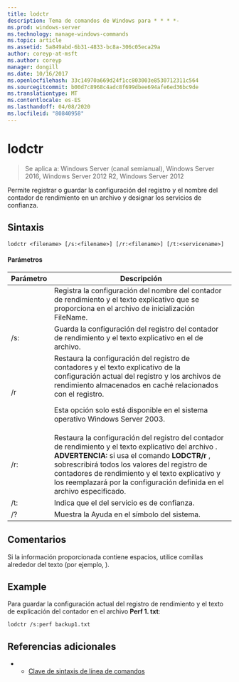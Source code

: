 ```yaml
---
title: lodctr
description: Tema de comandos de Windows para * * * *-
ms.prod: windows-server
ms.technology: manage-windows-commands
ms.topic: article
ms.assetid: 5a849abd-6b31-4833-bc8a-306c05eca29a
author: coreyp-at-msft
ms.author: coreyp
manager: dongill
ms.date: 10/16/2017
ms.openlocfilehash: 33c14970a669d24f1cc803003e8530712311c564
ms.sourcegitcommit: b00d7c8968c4adc8f699dbee694afe6ed36bc9de
ms.translationtype: MT
ms.contentlocale: es-ES
ms.lasthandoff: 04/08/2020
ms.locfileid: "80840958"
---
```

# <a name="lodctr"></a>lodctr

>Se aplica a: Windows Server (canal semianual), Windows Server 2016, Windows Server 2012 R2, Windows Server 2012

Permite registrar o guardar la configuración del registro y el nombre del contador de rendimiento en un archivo y designar los servicios de confianza.
## <a name="syntax"></a>Sintaxis
```
lodctr <filename> [/s:<filename>] [/r:<filename>] [/t:<servicename>]
```
#### <a name="parameters"></a>Parámetros

|    Parámetro     |                                                                                                                                         Descripción                                                                                                                                          |
|------------------|----------------------------------------------------------------------------------------------------------------------------------------------------------------------------------------------------------------------------------------------------------------------------------------------|
|    <filename>    |                                                                                          Registra la configuración del nombre del contador de rendimiento y el texto explicativo que se proporciona en el archivo de inicialización FileName.                                                                                          |
|  /s:<filename>   |                                                                                                       Guarda la configuración del registro del contador de rendimiento y el texto explicativo en el <filename>de archivo.                                                                                                       |
|        /r        |                                Restaura la configuración del registro de contadores y el texto explicativo de la configuración actual del registro y los archivos de rendimiento almacenados en caché relacionados con el registro.<p>Esta opción solo está disponible en el sistema operativo Windows Server 2003.                                |
|  /r:<filename>   | Restaura la configuración del registro del contador de rendimiento y el texto explicativo del archivo <filename>. **ADVERTENCIA:** si usa el comando **LODCTR/r** , sobrescribirá todos los valores del registro de contadores de rendimiento y el texto explicativo y los reemplazará por la configuración definida en el archivo especificado. |
| /t:<servicename> |                                                                                                                       Indica que el <servicename> del servicio es de confianza.                                                                                                                       |
|        /?        |                                                                                                                             Muestra la Ayuda en el símbolo del sistema.                                                                                                                             |

## <a name="remarks"></a>Comentarios
Si la información proporcionada contiene espacios, utilice comillas alrededor del texto (por ejemplo, <filename>).
## <a name="examples"></a><a name=BKMK_Examples></a>Example
Para guardar la configuración actual del registro de rendimiento y el texto de explicación del contador en el archivo **Perf 1. txt**:
```
lodctr /s:perf backup1.txt
```
## <a name="additional-references"></a>Referencias adicionales
-   - [Clave de sintaxis de línea de comandos](command-line-syntax-key.md)

